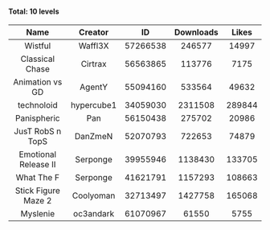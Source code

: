 #### Total: 10 levels

| Name | Creator | ID | Downloads | Likes |
|:---:|:---:|:---:|:---:|:---:|
| Wistful | Waffl3X | 57266538 | 246577 | 14997
| Classical Chase | Cirtrax | 56563865 | 113776 | 7175
| Animation vs GD | AgentY | 55094160 | 533564 | 49632
| technoloid | hypercube1 | 34059030 | 2311508 | 289844
| Panispheric | Pan | 56150438 | 275702 | 20986
| JusT RobS n TopS | DanZmeN | 52070793 | 722653 | 74879
| Emotional Release II | Serponge | 39955946 | 1138430 | 133705
| What The F | Serponge | 41621791 | 1157293 | 108663
| Stick Figure Maze 2 | Coolyoman | 32713497 | 1427758 | 165068
| Myslenie | oc3andark | 61070967 | 61550 | 5755
